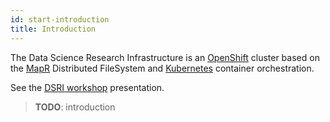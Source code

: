 ```yaml
---
id: start-introduction
title: Introduction
---
```


The Data Science Research Infrastructure is an [OpenShift](https://www.openshift.com/) cluster based on the [MapR](https://mapr.com/) Distributed FileSystem and [Kubernetes](https://kubernetes.io/) container orchestration.

See the [DSRI workshop](/dsri-documentation/img/dsri_openshift_workshop.pdf) presentation.

> **TODO**: introduction

